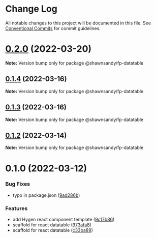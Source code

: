 # Change Log

All notable changes to this project will be documented in this file.
See [Conventional Commits](https://conventionalcommits.org) for commit guidelines.

# [0.2.0](https://github.com/shawn-sandy/fp-kit/compare/@shawnsandy/fp-datatable@0.1.4...@shawnsandy/fp-datatable@0.2.0) (2022-03-20)

**Note:** Version bump only for package @shawnsandy/fp-datatable





## [0.1.4](https://github.com/shawn-sandy/fp-kit/compare/@shawnsandy/fp-datatable@0.1.3...@shawnsandy/fp-datatable@0.1.4) (2022-03-16)

**Note:** Version bump only for package @shawnsandy/fp-datatable





## [0.1.3](https://github.com/shawn-sandy/fp-kit/compare/@shawnsandy/fp-datatable@0.1.2...@shawnsandy/fp-datatable@0.1.3) (2022-03-16)

**Note:** Version bump only for package @shawnsandy/fp-datatable






## [0.1.2](https://github.com/shawn-sandy/fp-kit/compare/@shawnsandy/fp-datatable@0.1.1...@shawnsandy/fp-datatable@0.1.2) (2022-03-14)

**Note:** Version bump only for package @shawnsandy/fp-datatable






# 0.1.0 (2022-03-12)


### Bug Fixes

* typo in package.json ([9ad286b](https://github.com/shawn-sandy/fp-kit/commit/9ad286b6bd3d170d1b3d5dcd094864ddcf8a9632))


### Features

* add Hygen react component template ([9c17b86](https://github.com/shawn-sandy/fp-kit/commit/9c17b86c7504c4cf1526bfc3e2dfa80f7769d911))
* scaffold for react datatable ([973afa8](https://github.com/shawn-sandy/fp-kit/commit/973afa88a42ec6589073e0fcabfefc64388777a1))
* scaffold for react datatable ([c33ba89](https://github.com/shawn-sandy/fp-kit/commit/c33ba890513034d87bc9a8c8696fa8638dad1ef6))
